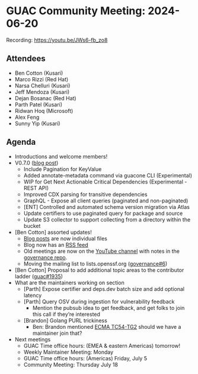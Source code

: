 # GUAC Community Meeting: 2024-06-20

Recording: https://youtu.be/JWs6-fb_zo8

## Attendees

* Ben Cotton (Kusari)
* Marco Rizzi (Red Hat)
* Narsa Chelluri (Kusari)
* Jeff Mendoza (Kusari)
* Dejan Bosanac (Red Hat)
* Parth Patel (Kusari)
* Ridwan Hoq (Microsoft)
* Alex Feng
* Sunny Yip (Kusari)

## Agenda

* Introductions and welcome members!
* V0.7.0 ([blog post](https://guac.sh/blog/2024-06-04-guac-v0.7.0/))
    * Include Pagination for KeyValue
    * Added annotate-metadata command via guacone CLI (Experimental)
    * WIP for Get Next Actionable Critical Dependencies (Experimental - REST API)
    * Improved CDX parsing for transitive dependencies
    * GraphQL - Expose all client queries (paginated and non-paginated)
    * [ENT] Controlled and automated schema version migration via Atlas
    * Update certifiers to use paginated query for package and source
    * Update S3 collector to support collecting from a directory within the bucket
*  [Ben Cotton] assorted updates!
    * [Blog posts](https://guac.sh) are now individual files
    * Blog now has an [RSS feed](https://guac.sh/blog/index.xml)
    * Old meetings are now on the [YouTube channel](https://youtube.com/@guacsec) with notes in the [governance repo](https://github.com/guacsec/governance).
    * Moving the mailing list to lists.openssf.org ([governance#6](https://github.com/guacsec/governance/issues/6))
* [Ben Cotton] Proposal to add additional topic areas to the contributor ladder ([guac#1935](https://github.com/guacsec/guac/pull/1935))
* What are the maintainers working on section
    * [Parth] Expose certifier and deps.dev batch size and add optional latency
    * [Parth] Query OSV during ingestion for vulnerability feedback
        * Mention the pubsub idea to get feedback, and get folks to join this call if they’re interested 
    * [Brandon] Golang PURL trickiness
        * Ben: Brandon mentioned [ECMA TC54-TG2](https://ecma-international.org/task-groups/tc54-tg2/) should we have a maintainer join that?
* Next meetings
    * GUAC Time office hours: (EMEA & eastern Americas) tomorrow!
    * Weekly Maintainer Meeting: Monday
    * GUAC Time office hours: (Americas) Friday, July 5
    * Community Meeting: Thursday July 18